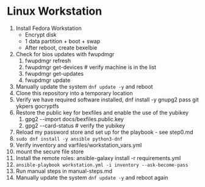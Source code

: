 # Linux Workstation

1. Install Fedora Workstation
   * Encrypt disk
   * 1 data partition + boot + swap
   * After reboot, create bexelbie
1. Check for bios updates with fwupdmgr
   1. fwupdmgr refresh
   1. fwupdmgr get-devices # verify machine is in the list
   1. fwupdmgr get-updates
   1. fwupdmgr update
1. Manually update the system `dnf update -y` and reboot
1. Clone this repository into a temporary location
1. Verify we have required software installed, dnf install -y gnupg2 pass git ykpers gocryptfs
1. Restore the public key for bexfiles and enable the use of the yubikey
   1. gpg2 --import docs/bexfiles.public.key
   1. gpg2 --card-status # verify the yubikey
1. Reload my password store and set up for the playbook - see step0.md
1. `sudo dnf install -y ansible python3-dnf`
1. Verify inventory and varfiles/workstation_vars.yml
1. mount the secure file store
1. Install the remote roles: ansible-galaxy install -r requirements.yml
1. `ansible-playbook workstation.yml -i inventory --ask-become-pass`
1. Run manual steps in manual-steps.md
1. Manually update the system `dnf update -y` and reboot again
